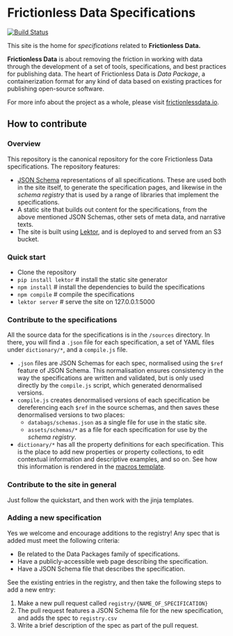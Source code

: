 # Frictionless Data Specifications

[![Build Status](http://travis-ci.org/frictionlessdata/specs.svg?branch=master)](http://travis-ci.org/frictionlessdata/specs)

This site is the home for *specifications* related to **Frictionless Data.**

**Frictionless Data** is about removing the friction in working with data through the development of a set of tools, specifications, and best practices for publishing data. The heart of Frictionless Data is *Data Package*, a containerization format for any kind of data based on existing practices for publishing open-source software.

For more info about the project as a whole, please visit [frictionlessdata.io](http://frictionlessdata.io).

## How to contribute

### Overview

This repository is the canonical repository for the core Frictionless Data specifications. The repository features:

- [JSON Schema](http://json-schema.org) representations of all specifications. These are used both in the site itself, to generate the specification pages, and likewise in the *schema registry* that is used by a range of libraries that implement the specifications.
- A static site that builds out content for the specifications, from the above mentioned JSON Schemas, other sets of meta data, and narrative texts. 
- The site is built using [Lektor](https://www.getlektor.com), and is deployed to and served from an S3 bucket.

### Quick start

- Clone the repository
- `pip install lektor` # install the static site generator
- `npm install` # install the dependencies to build the specifications
- `npm compile` # compile the specifications
- `lektor server` # serve the site on 127.0.0.1:5000

### Contribute to the specifications

All the source data for the specifications is in the `/sources` directory. In there, you will find a `.json` file for each specification, a set of YAML files under `dictionary/*`, and a `compile.js` file.

- `.json` files are JSON Schemas for each spec, normalised using the `$ref` feature of JSON Schema. This normalisation ensures consistency in the way the specifications are written and validated, but is only used directly by the `compile.js` script, which generated denormalised versions.
- `compile.js` creates denormalised versions of each specification be dereferencing each `$ref` in the source schemas, and then saves these denormalised versions to two places:
  - `databags/schemas.json` as a single file for use in the static site.
  - `assets/schemas/*` as a file for each specification for use by the *schema registry*.
- `dictionary/*` has all the property definitions for each specification. This is the place to add new properties or property collections, to edit contextual information and descriptive examples, and so on. See how this information is rendered in the [macros template](https://github.com/frictionlessdata/specs/blob/master/templates/macros.html).

### Contribute to the site in general

Just follow the quickstart, and then work with the jinja templates.

### Adding a new specification

Yes we welcome and encourage additions to the registry! Any spec that is added must meet the following criteria:

- Be related to the Data Packages family of specifications.
- Have a publicly-accessible web page describing the specification.
- Have a JSON Schema file that describes the specification.

See the existing entries in the registry, and then take the following steps to add a new entry:

1. Make a new pull request called `registry/{NAME_OF_SPECIFICATION}`
2. The pull request features a JSON Schema file for the new specification, and adds the spec to `registry.csv`
3. Write a brief description of the spec as part of the pull request.
